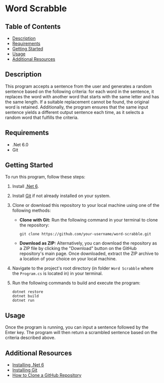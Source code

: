 # Word Scrabble

## Table of Contents 
  - [Description](#description)
  - [Requirements](#requirements)
  - [Getting Started](#getting-started)
  - [Usage](#usage)
  - [Additional Resources](#additional-resources)

## Description
This program accepts a sentence from the user and generates a random sentence based on the following criteria: for each word in the sentence, it replaces the word with another word that starts with the same letter and has the same length. If a suitable replacement cannot be found, the original word is retained. Additionally, the program ensures that the same input sentence yields a different output sentence each time, as it selects a random word that fulfills the criteria.

## Requirements
- .Net 6.0
- Git

## Getting Started
To run this program, follow these steps:

1. Install [.Net 6](https://dotnet.microsoft.com/en-us/download/dotnet/6.0).

2. Install [Git](https://git-scm.com/downloads) if not already installed on your system.

3. Clone or download this repository to your local machine using one of the following methods:

   - **Clone with Git:** Run the following command in your terminal to clone the repository:
     ```
     git clone https://github.com/your-username/word-scrabble.git
     ```

   - **Download as ZIP:** Alternatively, you can download the repository as a ZIP file by clicking the "Download" button on the GitHub repository's main page. Once downloaded, extract the ZIP archive to a location of your choice on your local machine.

4. Navigate to the project's root directory (in folder `Word Scrabble` where the `Program.cs` is located in) in your terminal.

5. Run the following commands to build and execute the program:
   ```
   dotnet restore
   dotnet build
   dotnet run
   ```

## Usage
Once the program is running, you can input a sentence followed by the Enter key. The program will then return a scrambled sentence based on the criteria described above.

## Additional Resources
- [Installing .Net 6](https://dotnet.microsoft.com/en-us/download/dotnet/6.0)
- [Installing Git](https://git-scm.com/downloads)
- [How to Clone a GitHub Repository](https://docs.github.com/en/repositories/creating-and-managing-repositories/cloning-a-repository)
